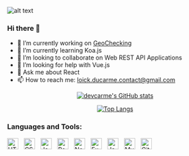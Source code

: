 ![alt text](https://i.imgur.com/PlPc0Vy.jpeg)
                                                                                                                                                 
### Hi there 👋
- 🔭 I’m currently working on [GeoChecking](https://github.com/devcarme/geochecking-front)
- 🌱 I’m currently learning Koa.js
- 👯 I’m looking to collaborate on Web REST API Applications
- 🤔 I’m looking for help with Vue.js
- 💬 Ask me about React
- 📫 How to reach me: loick.ducarme.contact@gmail.com

<div align="center">

[![devcarme's GitHub stats](https://github-readme-stats.vercel.app/api?username=devcarme)](https://github.com/anuraghazra/github-readme-stats)

[![Top Langs](https://github-readme-stats.vercel.app/api/top-langs/?username=devcarme&layout=compact)](https://github.com/yushi1007)
</div>

### Languages and Tools:

<img align="left" alt="HTML5" width="26px" src="https://cdn.jsdelivr.net/gh/devicons/devicon/icons/html5/html5-original.svg" style="padding-right:10px;" />
<img align="left" alt="CSS3" width="26px" src="https://cdn.jsdelivr.net/gh/devicons/devicon/icons/css3/css3-original.svg" style="padding-right:10px;" />
<img align="left" alt="JavaScript" width="26px" src="https://cdn.jsdelivr.net/gh/devicons/devicon/icons/javascript/javascript-original.svg" style="padding-right:10px;" />
<img align="left" alt="React" width="26px" src="https://cdn.jsdelivr.net/gh/devicons/devicon/icons/react/react-original.svg" style="padding-right:10px;" />
<img align="left" alt="Node" width="26px" src="https://cdn.jsdelivr.net/gh/devicons/devicon/icons/nodejs/nodejs-original.svg" style="padding-right:10px;" />
<div background-color="white">
  <img align="left" alt="Express" width="26px" src="https://cdn.jsdelivr.net/gh/devicons/devicon/icons/express/express-original.svg" style="padding-right:10px;" />
</div>
<img align="left" alt="Java" width="26px" src="https://cdn.jsdelivr.net/gh/devicons/devicon/icons/java/java-original.svg" style="padding-right:10px;" />
<img align="left" alt="MySQL" width="26px" src="https://cdn.jsdelivr.net/gh/devicons/devicon/icons/mysql/mysql-original.svg" style="padding-right:10px;" />
<img align="left" alt="Git" width="26px" src="https://cdn.jsdelivr.net/gh/devicons/devicon/icons/git/git-original.svg" style="padding-right:10px;" />

